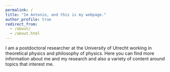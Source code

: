 ```yaml
---
permalink: /
title: "Im Antonio, and this is my webpage."
author_profile: true
redirect_from: 
  - /about/
  - /about.html
---
```


I am a postdoctoral researcher at the University of Utrecht working in theoretical physics and philosophy of physics. Here you can find more information about me and my research and also a variety of content around topics that interest me.
